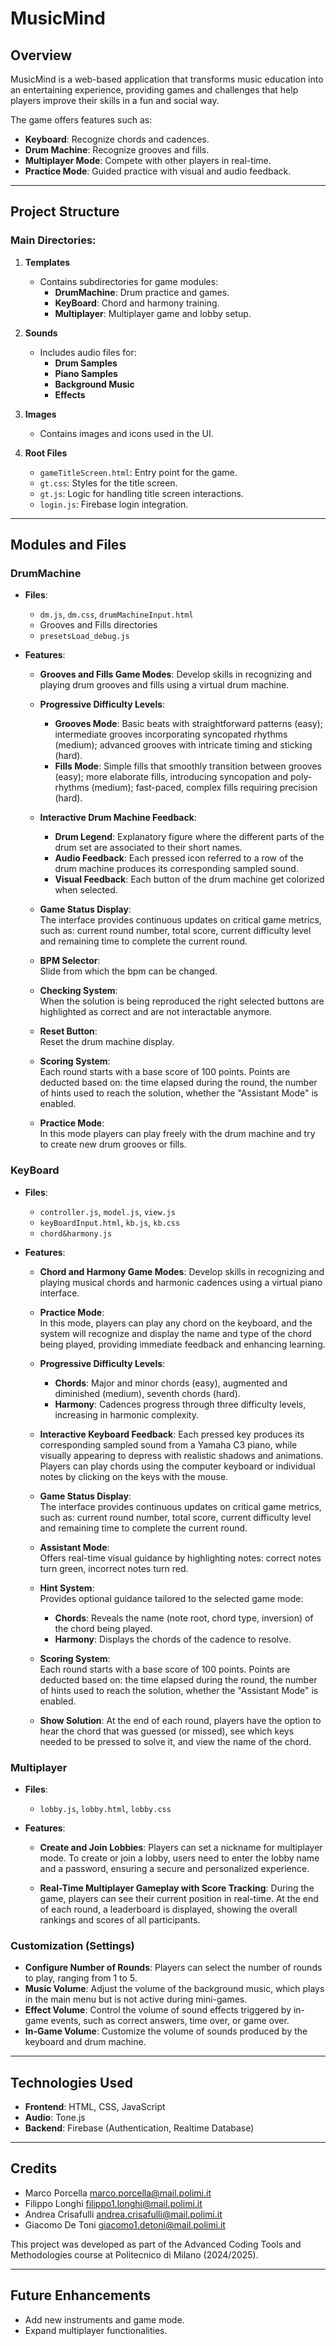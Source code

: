 # MusicMind

## Overview
MusicMind is a web-based application that transforms music education into an entertaining experience, providing games and challenges that help players improve their skills in a fun and social way.

The game offers features such as:
- **Keyboard**: Recognize chords and cadences.
- **Drum Machine**: Recognize grooves and fills.
- **Multiplayer Mode**: Compete with other players in real-time.
- **Practice Mode**: Guided practice with visual and audio feedback.

---

## Project Structure

### Main Directories:

1. **Templates**
   - Contains subdirectories for game modules:
     - **DrumMachine**: Drum practice and games.
     - **KeyBoard**: Chord and harmony training.
     - **Multiplayer**: Multiplayer game and lobby setup.

2. **Sounds**
   - Includes audio files for:
     - **Drum Samples**
     - **Piano Samples**
     - **Background Music**
     - **Effects**

3. **Images**
   - Contains images and icons used in the UI.

4. **Root Files**
   - `gameTitleScreen.html`: Entry point for the game.
   - `gt.css`: Styles for the title screen.
   - `gt.js`: Logic for handling title screen interactions.
   - `login.js`: Firebase login integration.


---

## Modules and Files

### **DrumMachine**
- **Files**:
  - `dm.js`, `dm.css`, `drumMachineInput.html`
  - Grooves and Fills directories
  - `presetsLoad_debug.js`
- **Features**:

    - **Grooves and Fills Game Modes**: Develop skills in recognizing and playing drum grooves and fills using a virtual drum machine.  

    - **Progressive Difficulty Levels**:
      - **Grooves Mode**: Basic beats with straightforward patterns (easy); intermediate grooves incorporating syncopated rhythms (medium); advanced grooves with intricate timing and sticking (hard).
      - **Fills Mode**: Simple fills that smoothly transition between grooves (easy); more elaborate fills, introducing syncopation and poly-rhythms (medium); fast-paced, complex fills requiring precision (hard).

    - **Interactive Drum Machine Feedback**:
      - **Drum Legend**: Explanatory figure where the different parts of the drum set are associated to their short names.
      - **Audio Feedback**: Each pressed icon referred to a row of the drum machine produces its corresponding sampled sound.
      - **Visual Feedback**: Each button of the drum machine get colorized when selected.


    - **Game Status Display**:  
      The interface provides continuous updates on critical game metrics, such as: current round number, total score, current difficulty level and remaining time to complete the current round.

    - **BPM Selector**:  
      Slide from which the bpm can be changed. 

    - **Checking System**:  
      When the solution is being reproduced the right selected buttons are highlighted as correct and are not interactable anymore.

    - **Reset Button**:  
      Reset the drum machine display.
      
    - **Scoring System**:  
      Each round starts with a base score of 100 points. Points are deducted based on: the time elapsed during the round, the number of hints used to reach the solution, whether the "Assistant Mode" is enabled.

    - **Practice Mode**:  
      In this mode players can play freely with the drum machine and try to create new drum grooves or fills.

### **KeyBoard**

- **Files**:
  - `controller.js`, `model.js`, `view.js`
  - `keyBoardInput.html`, `kb.js`, `kb.css`
  - `chord&harmony.js`

- **Features**:

    - **Chord and Harmony Game Modes**:
      Develop skills in recognizing and playing musical chords and harmonic cadences using a virtual piano interface.  

    - **Practice Mode**:  
      In this mode, players can play any chord on the keyboard, and the system will recognize and display the name and type of the chord being played, providing immediate feedback and enhancing learning.    

    - **Progressive Difficulty Levels**:
      - **Chords**: Major and minor chords (easy), augmented and diminished (medium), seventh chords (hard).  
      - **Harmony**: Cadences progress through three difficulty levels, increasing in harmonic complexity.

    - **Interactive Keyboard Feedback**:
      Each pressed key produces its corresponding sampled sound from a Yamaha C3 piano, while visually appearing to depress with realistic shadows and animations. Players can play chords using the computer keyboard or individual notes by clicking on the keys with the mouse.  

    - **Game Status Display**:  
      The interface provides continuous updates on critical game metrics, such as: current round number, total score, current difficulty level and remaining time to complete the current round.

    - **Assistant Mode**:  
      Offers real-time visual guidance by highlighting notes: correct notes turn green, incorrect notes turn red.  

    - **Hint System**:  
      Provides optional guidance tailored to the selected game mode:
      - **Chords**: Reveals the name (note root, chord type, inversion) of the chord being played. 
      - **Harmony**: Displays the chords of the cadence to resolve.  

    - **Scoring System**:  
      Each round starts with a base score of 100 points. Points are deducted based on: the time elapsed during the round, the number of hints used to reach the solution, whether the "Assistant Mode" is enabled.

    - **Show Solution**:
      At the end of each round, players have the option to hear the chord that was guessed (or missed), see which keys needed to be pressed to solve it, and view the name of the chord.


### **Multiplayer**

- **Files**:
  - `lobby.js`, `lobby.html`, `lobby.css`

- **Features**:  

  - **Create and Join Lobbies**: Players can set a nickname for multiplayer mode. To create or join a lobby, users need to enter the lobby name and a password, ensuring a secure and personalized experience.  

  - **Real-Time Multiplayer Gameplay with Score Tracking**: During the game, players can see their current position in real-time. At the end of each round, a leaderboard is displayed, showing the overall rankings and scores of all participants.  

### **Customization (Settings)**

- **Configure Number of Rounds**: Players can select the number of rounds to play, ranging from 1 to 5.  
- **Music Volume**: Adjust the volume of the background music, which plays in the main menu but is not active during mini-games.  
- **Effect Volume**: Control the volume of sound effects triggered by in-game events, such as correct answers, time over, or game over.  
- **In-Game Volume**: Customize the volume of sounds produced by the keyboard and drum machine.  

---

## Technologies Used
- **Frontend**: HTML, CSS, JavaScript
- **Audio**: Tone.js
- **Backend**: Firebase (Authentication, Realtime Database)

---

## Credits
- Marco Porcella marco.porcella@mail.polimi.it
- Filippo Longhi filippo1.longhi@mail.polimi.it
- Andrea Crisafulli andrea.crisafulli@mail.polimi.it
- Giacomo De Toni giacomo1.detoni@mail.polimi.it

This project was developed as part of the Advanced Coding Tools and Methodologies course at Politecnico di Milano (2024/2025).

---

## Future Enhancements
- Add new instruments and game mode.
- Expand multiplayer functionalities.